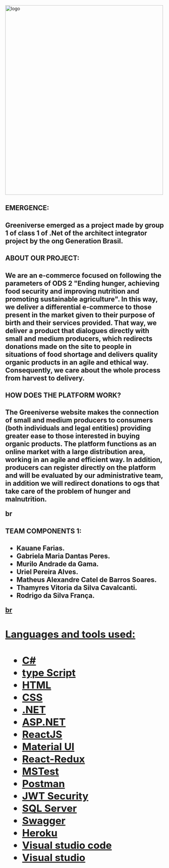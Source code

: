 <img src="https://imgur.com/JhpkTkI" alt="logo" width="500" height="600">
<h2>EMERGENCE:<h2>
<p>Greeniverse emerged as a project made by group 1 of class 1 of .Net of the architect integrator project by the ong Generation Brasil.</p>
<h2>ABOUT OUR PROJECT:<h2>
<p>
We are an e-commerce focused on following the parameters of ODS 2 "Ending hunger, achieving food security and improving nutrition and promoting sustainable agriculture". In this way, we deliver a differential e-commerce to those present in the market given to their purpose of birth and their services provided.
That way, we deliver a product that dialogues directly with small and medium producers, which redirects donations made on the site to people in situations of food shortage and delivers quality organic products in an agile and ethical way. Consequently, we care about the whole process from harvest to delivery.
</p>
<h2>HOW DOES THE PLATFORM WORK?<h2>
<p>
The Greeniverse website makes the connection of small and medium producers to consumers (both individuals and legal entities) providing greater ease to those interested in buying organic products. The platform functions as an online market with a large distribution area, working in an agile and efficient way. In addition, producers can register directly on   the platform and will be evaluated by our administrative team, in addition we will redirect donations to ogs that take care of the problem of hunger and malnutrition.
</p>
br
<h2>TEAM COMPONENTS 1:<h2>
<ul>
<li>Kauane Farias.</li>
<li>Gabriela Maria Dantas Peres.</li>
<li>Murilo Andrade da Gama.</li>
<li>Uriel Pereira Alves.</li>
<li>Matheus Alexandre Catel de Barros Soares.</li>
<li>Thamyres Vitoria da Silva Cavalcanti.</li>
<li>Rodrigo da Silva França.</li>
</ul>
<a Link of linkedin components: href="https://linktr.ee/g1dotnet">
 br
<h2>Languages and tools used:<h2>
<ul>
<li>C#</li>
<li>type Script</li>
<li>HTML</li>
<li>CSS</li>
<li>.NET</li>
<li>ASP.NET</li>
<li>ReactJS</li>
<li>Material UI</li>
<li>React-Redux</li>
<li>MSTest</li>
<li>Postman</li>
<li>JWT Security</li>
<li>SQL Server</li>
<li>Swagger</li>
<li>Heroku</li>
<li>Visual studio code</li>
<li>Visual studio</li>
</ul>